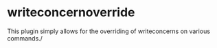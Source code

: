 # writeconcernoverride

This plugin simply allows for the overriding of writeconcerns on various commands./
